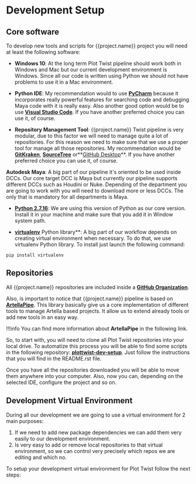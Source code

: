 # **Development Setup**

## **Core software**

To develop new tools and scripts for {{project.name}} project you will need at least the following software:

* **Windows 10**: At the long term Plot Twist pipeline should work both in Windows and Mac but our current development
environment is Windows. Since all our code is written using Python we should not have problems to use it in a Mac
environment.

* **Python IDE**: My recommendation would to use **[PyCharm](https://www.jetbrains.com/es-es/pycharm/)** 
because it incorporates really powerful features for searching code and debugging Maya code with it is really easy. 
Also another good option would be to use **[Visual Studio Code](https://code.visualstudio.com/)**. 
If you have another preferred choice you can use it, of course.

* **Repository Management Tool**: {{project.name}} Twist pipeline is very modular, due to this factor we will need to manage
quite a lot of repositories. For this reason we need to make sure that we use a proper tool for manage all those
repositories. My recommendation would be **[GitKraken](https://www.gitkraken.com/b)**, 
**[SourceTree](https://www.sourcetreeapp.com/)** or**[GitHub Desktop](https://desktop.github.com/)**. 
If you have another preferred choice you can use it, of course.

**Autodesk Maya**: A big part of our pipeline it's oriented to be used inside DCCs. Our core target DCC is Maya but 
currently our pipeline supports different DCCs such as Houdini or Nuke. Depending of the department you are going to 
work with you will need to download more or less DCCs. The only that is mandatory for all departments is Maya.

* **[Python 2.7.16](https://www.python.org/ftp/python/2.7.16/python-2.7.16.amd64.msi)**: We are using this version of 
Python as our core version. Install it in your machine and make sure that you add it in Window system path.

* **[virtualenv](https://virtualenv.pypa.io/en/latest/)** Python library**: A big part of our workflow depends on 
creating virtual environment when necessary. To do that, we use virtualenv Python library. To install just launch 
the following command:

```console
pip install virtualenv
```

## **Repositories**

All {{project.name}} repositories are included inside a **[GitHub Organization](https://github.com/Plot-Twist-Short-Film)**.

Also, is important to notice that {{project.name}} pipeline is based on **[ArtellaPipe](https://github.com/ArtellaPipe)**.
This library basically give us a core implementation of different tools to manage Artella based projects. It allow us
to extend already tools or add new tools in an easy way.

!!!info
    You can find more information about **ArtellaPipe** in the following link.
    
So, to start with, you will need to clone all Plot Twist repositories into your local drive. To automatize this process
you will be able to find some scripts in the following repository: **[plottwist-dev-setup](https://github.com/Plot-Twist-Short-Film/plottwist-dev-setup)**.
Just follow the instructions that you will find in the README.rst file.

Once you have all the repositories downloaded you will be able to move them anywhere into your computer. Also, now you 
can, depending on the selected IDE, configure the project and so on.

## **Development Virtual Environment**

During all our development we are going to use a virtual environment for 2 main purposes:

1. If we need to add new package dependencies we can add them very easily to our development environment.
2. Is very easy to add or remove local repositories to that virtual environment, so we can control very precisely 
which repos we are editing and which no.

To setup your development virtual environment for Plot Twist follow the next steps: